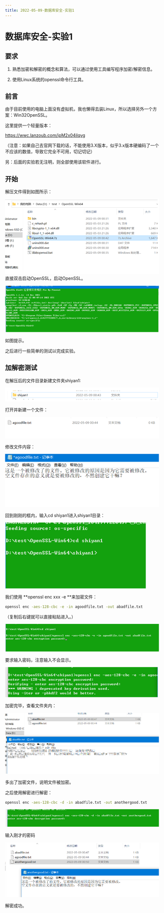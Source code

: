 ```yaml
---
title: 2022-05-09-数据库安全-实验1
---
```


# **数据库安全**-实验1

## 要求

1. 熟悉加密和解密的概念和算法，可以通过使用工具编写程序加密/解密信息。

2. 使用Linux系统的openssl命令行工具。

## 前言

由于目前使用的电脑上面没有虚拟机，我也懒得去装Linux，所以选择另外一个方案：Win32OpenSSL。

这里提供一个轻量版本：

https://wwc.lanzoub.com/ipM2x04ilqvg

（注意：如果自己去官网下载的话，不能使用3.X版本，似乎3.x版本硬编码了一个不应该的数值，导致它完全不可用，切记切记）

另：后面的实验若无注明，则全部使用该软件进行。

## 开始

解压文件得到如图所示：

![image-20220509004937580](../../src/assets/img/image-20220509004937580.png)直接双击启动OpenSSL，启动OpenSSL。

![image-20220509004929497](../../src/assets/img/image-20220509004929497.png)

如图提示。

之后进行一些简单的测试以完成实验。

## 加解密测试

在解压后的文件目录新建文件夹shiyan1:

![image-20220509004922169](../../src/assets/img/image-20220509004922169.png)

打开并新建一个文件：

![image-20220509004915537](../../src/assets/img/image-20220509004915537.png)

修改文件内容：

![image-20220509004909683](../../src/assets/img/image-20220509004909683.png)

回到刚刚的框内，输入cd shiyan1进入shiyan1目录：

![image-20220509004903621](../../src/assets/img/image-20220509004903621.png)

我们使用 **openssl enc xxx -e **来加密文件：

```bash
openssl enc -aes-128-cbc -e -in agoodfile.txt -out abadfile.txt
```

（复制后右键就可以直接粘贴进入。）

![image-20220509004857716](../../src/assets/img/image-20220509004857716.png)

要求输入密码，注意输入不会显示。

![image-20220509004844688](../../src/assets/img/image-20220509004844688.png)

加密完毕，查看文件夹内：

![image-20220509004955562](../../src/assets/img/image-20220509004955562.png)

多出了加密文件，说明文件被加密。

之后使用解密进行解密：

```bash
openssl enc -aes-128-cbc -d -in abadfile.txt -out anothergood.txt
```

![image-20220509005041167](../../src/assets/img/image-20220509005041167.png)

输入刚才的密码

![image-20220509005105854](../../src/assets/img/image-20220509005105854.png)

解密成功。